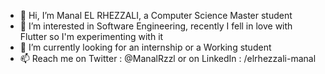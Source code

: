 - 👋 Hi, I’m Manal EL RHEZZALI, a Computer Science Master student
- 👀 I’m interested in Software Engineering, recently I fell in love with Flutter so I'm experimenting with it
- 🌱 I’m currently looking for an internship or a Working student 
- 📫 Reach me on Twitter : @ManalRzzl or on LinkedIn : /elrhezzali-manal

